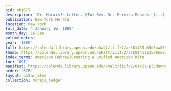 ```yaml
---
pid: obj677
description: 'Dr. Morais?s Letter. [To] Rev. Dr. Pereira Mendes: [...].'
publication: New York Herald
location: New York
full_date: " January 16, 1889"
month_day: 16-Jan
volume-notes:
year: '1889'
full: https://colenda.library.upenn.edu/phalt/iiif/2/ark81431p35d8nw83%2FSHA256E-s7242776--d43b400b4b541547cb835fddd32566516b71047d972b93f3b0930b9f7e60af3e.jpeg/full/3500,/0/default.jpg
thumb: https://colenda.library.upenn.edu/phalt/iiif/2/ark81431p35d8nw83%2FSHA256E-s7242776--d43b400b4b541547cb835fddd32566516b71047d972b93f3b0930b9f7e60af3e.jpeg/full/!200,200/0/default.jpg
index_terms: American Hebrew|Creating a unified American Rite
toc: '691'
manifest: https://colenda.library.upenn.edu/phalt/iiif/2/81431-p35d8nw83/manifest
order: '676'
layout: qatar_item
collection: morais_ledger
---
```


